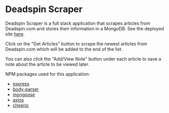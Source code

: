 # Deadspin Scraper

Deadspin Scraper is a full stack application that scrapes articles from Deadspin.com and stores their information in a MongoDB.  See the deployed site [here](https://aqueous-ocean-25661.herokuapp.com/).

Click on the "Get Articles" button to scrape the newest articles from Deadspin.com which will be added to the end of the list.

You can also click the "Add/View Note" button under each article to save a note about the article to be viewed later.

NPM packages used for this application:

* [express](https://www.npmjs.com/package/express)
* [body-parser](https://www.npmjs.com/package/body-parser)
* [mongoose](https://www.npmjs.com/package/mongoose)
* [axios](https://www.npmjs.com/package/axios)
* [cheerio](https://www.npmjs.com/package/cheerio)